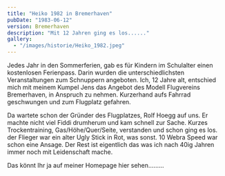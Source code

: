 ```yaml
---
title: "Heiko 1982 in Bremerhaven"
pubDate: "1983-06-12"
version: Bremerhaven
description: "Mit 12 Jahren ging es los......"
gallery:
  - "/images/historie/Heiko_1982.jpeg"
---
```


Jedes Jahr in den Sommerferien, gab es für Kindern im Schulalter einen kostenlosen Ferienpass. Darin wurden die unterschiedlichsten Veranstaltungen zum Schnuppern angeboten. Ich, 12 Jahre alt, entschied mich mit meinem Kumpel Jens das Angebot des Modell Flugvereins Bremerhaven, in Anspruch zu nehmen. Kurzerhand aufs Fahrrad geschwungen und zum Flugplatz gefahren.

Da wartete schon der Gründer des Flugplatzes, Rolf Hoegg auf uns. Er machte nicht viel Fiddi drumherum und kam schnell zur Sache. Kurzes Trockentraining, Gas/Höhe/Quer/Seite, verstanden und schon ging es los. der Flieger war ein alter Ugly Stick in Rot, was sonst. 10 Webra Speed war schon eine Ansage. Der Rest ist eigentlich das was ich nach 40ig Jahren immer noch mit Leidenschaft mache.

Das könnt Ihr ja auf meiner Homepage hier sehen.........
